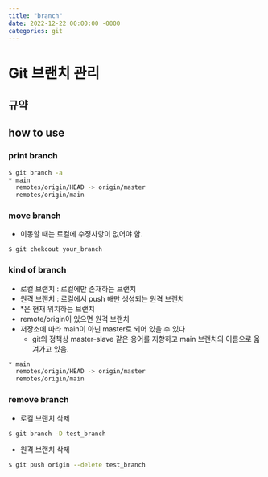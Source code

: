 ```yaml
---
title: "branch"
date: 2022-12-22 00:00:00 -0000
categories: git
---
```


# Git 브랜치 관리 
## 규약

## how to use
### print branch
```bash
$ git branch -a
* main
  remotes/origin/HEAD -> origin/master
  remotes/origin/main
```

### move branch
- 이동할 때는 로컬에 수정사항이 없어야 함.
```bash
$ git chekcout your_branch
```

### kind of branch
- 로컬 브랜치 : 로컬에만 존재하는 브랜치
- 원격 브랜치 : 로컬에서 push 해만 생성되는 원격 브랜치
- *은 현재 위치하는 브랜치
- remote/origin이 있으면 원격 브랜치
- 저장소에 따라 main이 아닌 master로 되어 있을 수 있다
  - git의 정책상 master-slave 같은 용어를 지향하고 main 브랜치의 이름으로 옮겨가고 있음.
```bash
* main
  remotes/origin/HEAD -> origin/master
  remotes/origin/main
```

### remove branch
- 로컬 브랜치 삭제
```bash
$ git branch -D test_branch
```
- 원격 브랜치 삭제
```bash
$ git push origin --delete test_branch
```
